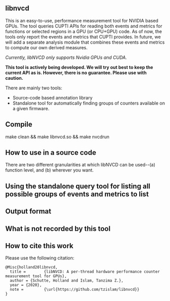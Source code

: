 ## libnvcd
This is an easy-to-use, performance measurement tool for NVIDIA based GPUs. The tool queries CUPTI APIs for reading both events and metrics for functions or selected regions in a GPU (or CPU+GPU) code. As of now, the tools only report the events and metrics that CUPTI provides. In future, we will add a separate analysis module that combines these events and metrics to compute our own derived measures.

*Currently, libNVCD only supports Nvidia GPUs and CUDA.*

**This tool is actively being developed. We will try out best to keep the current API as is. However, there is no guarantee. Please use with caution.**

There are mainly two tools:
* Source-code based annotation library
* Standalone tool for automatically finding groups of counters available on a given firmware. 


## Compile

make clean && make libnvcd.so && make nvcdrun

## How to use in a source code

There are two different granularities at which libNVCD can be used--(a) function level, and (b) wherever you want.


## Using the standalone query tool for listing all possible groups of events and metrics to list


## Output format


## What is not recorded by this tool




## How to cite this work
Please use the following citation:
```
@Misc{holland20libnvcd,
  title =        {libNVCD: A per-thread hardware performance counter measurement tool for GPUs},
  author = {Schutte, Holland and Islam, Tanzima Z.},
  year = {2020},
  note =         {\url{https://github.com/tzislam/libnvcd}}
}
```
